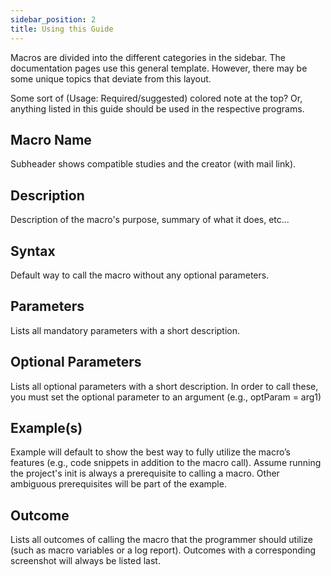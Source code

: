 ```yaml
---
sidebar_position: 2
title: Using this Guide
---
```


Macros are divided into the different categories in the sidebar. The documentation pages use this general template. However, there may be some unique topics that deviate from this layout.

Some sort of (Usage: Required/suggested) colored note at the top? Or, anything listed in this guide should be used in the respective programs.

## Macro Name

Subheader shows compatible studies and the creator (with mail link).

## Description

Description of the macro's purpose, summary of what it does, etc...

## Syntax

Default way to call the macro without any optional parameters.

## Parameters

Lists all mandatory parameters with a short description.

## Optional Parameters

Lists all optional parameters with a short description. In order to call these, you must set the optional parameter to an argument (e.g., optParam = arg1)

## Example(s)

Example will default to show the best way to fully utilize the macro’s features (e.g., code snippets in addition to the macro call). Assume running the project's init is always a prerequisite to calling a macro. Other ambiguous prerequisites will be part of the example.

## Outcome

Lists all outcomes of calling the macro that the programmer should utilize (such as macro variables or a log report). Outcomes with a corresponding screenshot will always be listed last.
